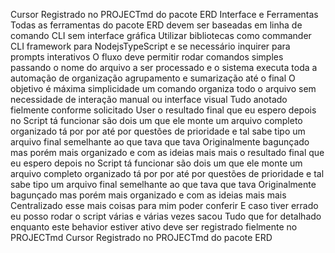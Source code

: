 Cursor
 Registrado no PROJECTmd do pacote ERD
 Interface e Ferramentas
 Todas as ferramentas do pacote ERD devem ser baseadas em linha de comando CLI sem interface gráfica
 Utilizar bibliotecas como commander CLI framework para NodejsTypeScript e se necessário inquirer para prompts interativos
 O fluxo deve permitir rodar comandos simples passando o nome do arquivo a ser processado e o sistema executa toda a automação de organização agrupamento e sumarização até o final
 O objetivo é máxima simplicidade um comando organiza todo o arquivo sem necessidade de interação manual ou interface visual
Tudo anotado fielmente conforme solicitado
User
o resultado final que eu espero depois no Script tá funcionar são dois um que ele monte um arquivo completo organizado tá por por até por questões de prioridade e tal sabe tipo um arquivo final semelhante ao que tava que tava Originalmente bagunçado mas porém mais organizado e com as ideias mais mais o resultado final que eu espero depois no Script tá funcionar são dois um que ele monte um arquivo completo organizado tá por por até por questões de prioridade e tal sabe tipo um arquivo final semelhante ao que tava que tava Originalmente bagunçado mas porém mais organizado e com as ideias mais mais Centralizado esse mais coisas para mim poder conferir E caso tiver errado eu posso rodar o script várias e várias vezes sacou
Tudo que for detalhado enquanto este behavior estiver ativo deve ser registrado fielmente no PROJECTmd
Cursor
 Registrado no PROJECTmd do pacote ERD